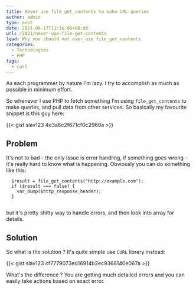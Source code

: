 ```yaml
---
title: Never use file_get_contents to make URL queries
author: admin
type: post
date: 2021-09-17T11:16:00+00:00
url: /2021/never-use-file-get-contents
lead: Why you should not ever use file_get_contents
categories:
  - Technologies
  - PHP
tags:
  - curl
---
```

As each programmer by nature I'm lazy. I try to accomplish as much as possible in minimum effort. 

So whenever I use PHP to fetch something I'm using `file_get_contents` to make queries, and pull data from other services. So basically my favourite snippet is this guy here:

<!--more-->

{{< gist slav123 4e3a6c2f671cf0c2960a >}}

## Problem
It's not to bad - the only issue is error handling, if something goes wrong - it's really hard to know what is happening. Obviously you can do something like this:

```
  $result = file_get_contents("http://example.com");
  if ($result === false) {
    var_dump($http_response_header);
  }
  
```

but it's pretty shitty way to handle errors, and then look into array for details. 

## Solution
So what is the solution ? It's quite simple use `CURL` library instead:

{{< gist slav123 cf7779073ed16914b2ec9368140e067a >}}

What's the difference ? You are getting much detailed errors and you can easily take actions based on exact error. 